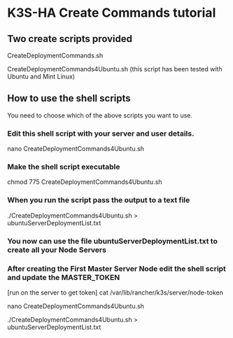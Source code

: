 # K3S-HA Create Commands tutorial

## Two create scripts provided

CreateDeploymentCommands.sh

CreateDeploymentCommands4Ubuntu.sh (this script has been tested with Ubuntu and Mint Linux)


## How to use the shell scripts
You need to choose which of the above scripts you want to use. 

### Edit this shell script with your server and user details.
nano CreateDeploymentCommands4Ubuntu.sh

### Make the shell script executable
chmod 775 CreateDeploymentCommands4Ubuntu.sh

### When you run the script pass the output to a text file
./CreateDeploymentCommands4Ubuntu.sh > ubuntuServerDeploymentList.txt

### You now can use the file  ubuntuServerDeploymentList.txt to create all your Node Servers

### After creating the First Master Server Node edit the shell script and update the MASTER_TOKEN  
[run on the server to get token] cat /var/lib/rancher/k3s/server/node-token

nano CreateDeploymentCommands4Ubuntu.sh

./CreateDeploymentCommands4Ubuntu.sh > ubuntuServerDeploymentList.txt
